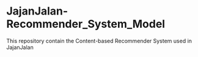 # JajanJalan-Recommender_System_Model

This repository contain the Content-based Recommender System used in JajanJalan
